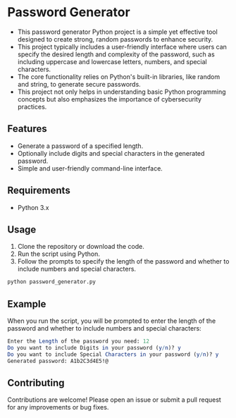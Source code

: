# Password Generator

* This password generator Python project is a simple yet effective tool designed to create strong, random passwords to enhance security.
* This project typically includes a user-friendly interface where users can specify the desired length and complexity of the password, such as including uppercase and lowercase letters, numbers, and special characters.
* The core functionality relies on Python's built-in libraries, like random and string, to generate secure passwords.
* This project not only helps in understanding basic Python programming concepts but also emphasizes the importance of cybersecurity practices.

## Features

- Generate a password of a specified length.
- Optionally include digits and special characters in the generated password.
- Simple and user-friendly command-line interface.

## Requirements

- Python 3.x

## Usage

1. Clone the repository or download the code.
2. Run the script using Python.
3. Follow the prompts to specify the length of the password and whether to include numbers and special characters.

```bash
python password_generator.py
```

## Example
When you run the script, you will be prompted to enter the length of the password and whether to include numbers and special characters:
```mathematica
Enter the Length of the password you need: 12
Do you want to include Digits in your password (y/n)? y
Do you want to include Special Characters in your password (y/n)? y
Generated password: A1b2C3d4E5!@
```

## Contributing

Contributions are welcome! Please open an issue or submit a pull request for any improvements or bug fixes.

